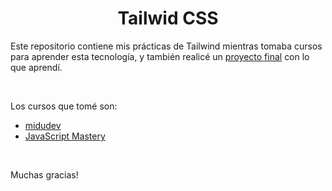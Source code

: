 <h1 align="center">Tailwid CSS</h1>

Este repositorio contiene mis prácticas de Tailwind mientras tomaba cursos para aprender esta tecnología, y también realicé un [proyecto final](https://angeldavidhurtado.github.io/learn-tailwind) con lo que aprendí.

<br>

Los cursos que tomé son:
* [midudev](https://www.youtube.com/watch?v=R5EXap3vNDA)
* [JavaScript Mastery](https://www.youtube.com/watch?v=6biMWgD6_JY)

<br>

Muchas gracias!
